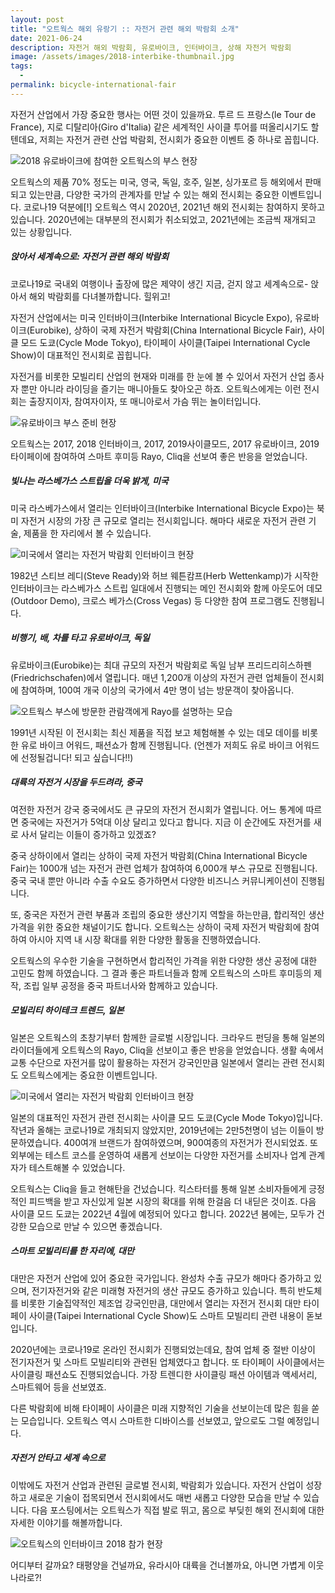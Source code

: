 ```yaml
---
layout: post
title: "오트웍스 해외 유랑기 :: 자전거 관련 해외 박람회 소개"
date: 2021-06-24
description: 자전거 해외 박람회, 유로바이크, 인터바이크, 상해 자전거 박람회
image: /assets/images/2018-interbike-thumbnail.jpg
tags: 
  - 
permalink: bicycle-international-fair
---
```


자전거 산업에서 가장 중요한 행사는 어떤 것이 있을까요. 투르 드 프랑스(le Tour de France), 지로 디탈리아(Giro d'Italia) 같은 세계적인 사이클 투어를 떠올리시기도 할텐데요, 저희는 자전거 관련 산업 박람회, 전시회가 중요한 이벤트 중 하나로 꼽힙니다.

![2018 유로바이크에 참여한 오트웍스의 부스 현장](/assets/images/eurobike-2018-2.jpg)


오트웍스의 제품 70% 정도는 미국, 영국, 독일, 호주, 일본, 싱가포르 등 해외에서 판매되고 있는만큼, 다양한 국가의 관계자를 만날 수 있는 해외 전시회는 중요한 이벤트입니다. 코로나19 덕분에[!] 오트웍스 역시 2020년, 2021년 해외 전시회는 참여하지 못하고 있습니다. 2020년에는 대부분의 전시회가 취소되었고, 2021년에는 조금씩 재개되고 있는 상황입니다.

##### 앉아서 세계속으로: 자전거 관련 해외 박람회

코로나19로 국내외 여행이나 출장에 많은 제약이 생긴 지금, 걷지 않고 세계속으로- 앉아서 해외 박람회를 다녀볼까합니다. 힐위고!

자전거 산업에서는 미국 인터바이크(Interbike International Bicycle Expo), 유로바이크(Eurobike), 상하이 국제 자전거 박람회(China International Bicycle Fair), 사이클 모드 도쿄(Cycle Mode Tokyo), 타이페이 사이클(Taipei International Cycle Show)이 대표적인 전시회로 꼽힙니다.

자전거를 비롯한 모빌리티 산업의 현재와 미래를 한 눈에 볼 수 있어서 자전거 산업 종사자 뿐만 아니라 라이딩을 즐기는 매니아들도 찾아오곤 하죠. 오트웍스에게는 이런 전시회는 출장지이자, 참여자이자, 또 매니아로서 가슴 뛰는 놀이터입니다.

![유로바이크 부스 준비 현장](/assets/images/eurobike-2018-1.jpg)


오트웍스는 2017, 2018 인터바이크, 2017, 2019사이클모드, 2017 유로바이크, 2019 타이페이에 참여하여 스마트 후미등 Rayo, Cliq을 선보여 좋은 반응을 얻었습니다.

##### 빛나는 라스베가스 스트립을 더욱 밝게, 미국

미국 라스베가스에서 열리는 인터바이크(Interbike International Bicycle Expo)는 북미 자전거 시장의 가장 큰 규모로 열리는 전시회입니다. 해마다 새로운 자전거 관련 기술, 제품을 한 자리에서 볼 수 있습니다. 

![미국에서 열리는 자전거 박람회 인터바이크 현장](/assets/images/interbike-2018-2.jpg)


1982년 스티브 레디(Steve Ready)와 허브 웨튼캄프(Herb Wettenkamp)가 시작한 인터바이크는 라스베가스 스트립 일대에서 진행되는 메인 전시회와 함께 아웃도어 데모(Outdoor Demo), 크로스 베가스(Cross Vegas) 등 다양한 참여 프로그램도 진행됩니다.

##### 비행기, 배, 차를 타고  유로바이크, 독일

유로바이크(Eurobike)는 최대 규모의 자전거 박람회로 독일 남부 프리드리히스하펜(Friedrichschafen)에서 열립니다. 매년 1,200개 이상의 자전거 관련 업체들이 전시회에 참여하며, 100여 개국 이상의 국가에서 4만 명이 넘는 방문객이 찾아옵니다.

![오트웍스 부스에 방문한 관람객에게 Rayo를 설명하는 모습](/assets/images/eurobike-2018-3.jpg)


1991년 시작된 이 전시회는 최신 제품을 직접 보고 체험해볼 수 있는 데모 데이를 비롯한 유로 바이크 어워드, 패션쇼가 함께 진행됩니다. (언젠가 저희도 유로 바이크 어워드에 선정될겁니다! 되고 싶습니다!!)

##### 대륙의 자전거 시장을 두드려라, 중국

여전한 자전거 강국 중국에서도 큰 규모의 자전거 전시회가 열립니다. 어느 통계에 따르면 중국에는 자전거가 5억대 이상 달리고 있다고 합니다. 지금 이 순간에도 자전거를 새로 사서 달리는 이들이 증가하고 있겠죠?

중국 상하이에서 열리는 상하이 국제 자전거 박람회(China International Bicycle Fair)는 1000개 넘는 자전거 관련 업체가 참여하여 6,000개 부스 규모로 진행됩니다. 중국 국내 뿐만 아니라 수출 수요도 증가하면서 다양한 비즈니스 커뮤니케이션이 진행됩니다. 

또, 중국은 자전거 관련 부품과 조립의 중요한 생산기지 역할을 하는만큼, 합리적인 생산 가격을 위한 중요한 채널이기도 합니다. 오트웍스는 상하이 국제 자전거 박람회에 참여하여 아시아 지역 내 시장 확대를 위한 다양한 활동을 진행하였습니다.

오트웍스의 우수한 기술을 구현하면서 합리적인 가격을 위한 다양한 생산 공정에 대한 고민도 함께 하였습니다. 그 결과 좋은 파트너들과 함께 오트웍스의 스마트 후미등의 제작, 조립 일부 공정을 중국 파트너사와 함께하고 있습니다.

##### 모빌리티 하이테크 트렌드, 일본

일본은 오트웍스의 초창기부터 함께한 글로벌 시장입니다. 크라우드 펀딩을 통해 일본의 라이더들에게 오트웍스의 Rayo, Cliq을 선보이고 좋은 반응을 얻었습니다. 생활 속에서 교통 수단으로 자전거를 많이 활용하는 자전거 강국인만큼 일본에서 열리는 관련 전시회도 오트웍스에게는 중요한 이벤트입니다.

![미국에서 열리는 자전거 박람회 인터바이크 현장](/assets/images/cyclemode-2018-1.jpg)

일본의 대표적인 자전거 관련 전시회는 사이클 모드 도쿄(Cycle Mode Tokyo)입니다. 작년과 올해는 코로나19로 개최되지 않았지만, 2019년에는 2만5천명이 넘는 이들이 방문하였습니다. 400여개 브랜드가 참여하였으며, 900여종의 자전거가 전시되었죠. 또 외부에는 테스트 코스를 운영하여 새롭게 선보이는 다양한 자전거를 소비자나 업계 관계자가 테스트해볼 수 있었습니다.

오트웍스는 Cliq을 들고 현해탄을 건넜습니다. 킥스타터를 통해 일본 소비자들에게 긍정적인 피드백을 받고 자신있게 일본 시장의 확대를 위해 한걸음 더 내딛은 것이죠. 다음 사이클 모드 도쿄는 2022년 4월에 예정되어 있다고 합니다. 2022년 봄에는, 모두가 건강한 모습으로 만날 수 있으면 좋겠습니다.

##### 스마트 모빌리티를 한 자리에, 대만

대만은 자전거 산업에 있어 중요한 국가입니다. 완성차 수출 규모가 해마다 증가하고 있으며, 전기자전거와 같은 미래형 자전거의 생산 규모도 증가하고 있습니다. 특히 반도체를 비롯한 기술집약적인 제조업 강국인만큼, 대만에서 열리는 자전거 전시회 대만 타이페이 사이클(Taipei International Cycle Show)도 스마트 모빌리티 관련 내용이 돋보입니다. 

2020년에는 코로나19로 온라인 전시회가 진행되었는데요, 참여 업체 중 절반 이상이 전기자전거 및 스마트 모빌리티와 관련된 업체였다고 합니다. 또 타이페이 사이클에서는 사이클링 패션쇼도 진행되었습니다. 가장 트렌디한 사이클링 패션 아이템과 액세서리, 스마트웨어 등을 선보였죠.

다른 박람회에 비해 타이페이 사이클은 미래 지향적인 기술을 선보이는데 많은 힘을 쏟는 모습입니다. 오트웍스 역시 스마트한 디바이스를 선보였고, 앞으로도 그럴 예정입니다.

##### 자전거 안타고 세계 속으로

이밖에도 자전거 산업과 관련된 글로벌 전시회, 박람회가 있습니다. 자전거 산업이 성장하고 새로운 기술이 접목되면서 전시회에서도 매번 새롭고 다양한 모습을 만날 수 있습니다. 다음 포스팅에서는 오트웍스가 직접 발로 뛰고, 몸으로 부딪힌 해외 전시회에 대한 자세한 이야기를 해볼까합니다.

![오트웍스의 인터바이크 2018 참가 현장](/assets/images/interbike-2018-1.jpg)


어디부터 갈까요? 태평양을 건널까요, 유라시아 대륙을 건너볼까요, 아니면 가볍게 이웃나라로?!
